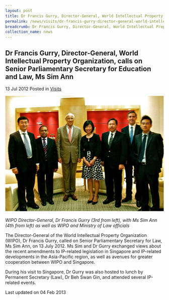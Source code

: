 ```yaml
---
layout: post
title: Dr Francis Gurry, Director-General, World Intellectual Property Organization, calls on Senior Parliamentary Secretary for Education and Law, Ms Sim Ann
permalink: /news/visits/dr-francis-gurry-director-general-world-intellectual-property-organization-calls-on-senior/
breadcrumb: Dr Francis Gurry, Director-General, World Intellectual Property Organization, calls on Senior Parliamentary Secretary for Education and Law, Ms Sim Ann
collection_name: news
---
```


Dr Francis Gurry, Director-General, World Intellectual Property Organization, calls on Senior Parliamentary Secretary for Education and Law, Ms Sim Ann
---

13 Jul 2012 Posted in [Visits](/news/visits/)

<div class="image"><img src="/images/Francis_Gurry_Sim_Ann.jpg/"></div><br>
<i>WIPO Director-General, Dr Francis Gurry (3rd from left), with Ms Sim Ann (4th from left)
as well as WIPO and Ministry of Law officials</i>

The Director-General of the World Intellectual Property Organization (WIPO), Dr Francis Gurry, called on Senior Parliamentary Secretary for Law, Ms Sim Ann, on 13 July 2012.  Ms Sim and Dr Gurry exchanged views about the recent amendments to IP-related legislation in Singapore and IP-related developments in the Asia-Pacific region, as well as avenues for greater cooperation between WIPO and Singapore.

During his visit to Singapore, Dr Gurry was also hosted to lunch by Permanent Secretary (Law), Dr Beh Swan Gin, and attended several IP-related events.

<p class="right-side-updated">Last updated on 04 Feb 2013</p>

